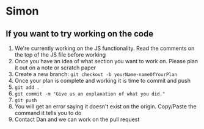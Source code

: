 # Simon

## If you want to try working on the code

1. We're currently working on the JS functionality.  Read the comments on the top of the JS file before working
2. Once you have an idea of what section you want to work on.  Please plan it out on a note or scratch paper
3. Create a new branch: `git checkout -b yourName-nameOfYourPlan`
4. Once your plan is complete and working it is time to commit and push
5. `git add .`
6. `git commit -m "Give us an explanation of what you did."`
7. `git push`
8. You will get an error saying it doesn't exist on the origin.  Copy/Paste the command it tells you to do
9. Contact Dan and we can work on the pull request
